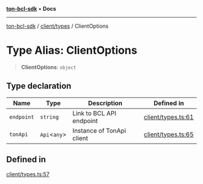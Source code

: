 [**ton-bcl-sdk**](../../../README.md) • **Docs**

***

[ton-bcl-sdk](../../../modules.md) / [client/types](../README.md) / ClientOptions

# Type Alias: ClientOptions

> **ClientOptions**: `object`

## Type declaration

| Name | Type | Description | Defined in |
| ------ | ------ | ------ | ------ |
| `endpoint` | `string` | Link to BCL API endpoint | [client/types.ts:61](https://github.com/ton-fun-tech/ton-bcl-sdk/blob/dd5e1aad56460b504ee72a0e5d189cd8ce611083/src/client/types.ts#L61) |
| `tonApi` | `Api`\<`any`\> | Instance of TonApi client | [client/types.ts:65](https://github.com/ton-fun-tech/ton-bcl-sdk/blob/dd5e1aad56460b504ee72a0e5d189cd8ce611083/src/client/types.ts#L65) |

## Defined in

[client/types.ts:57](https://github.com/ton-fun-tech/ton-bcl-sdk/blob/dd5e1aad56460b504ee72a0e5d189cd8ce611083/src/client/types.ts#L57)
